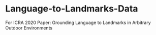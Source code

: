 # Language-to-Landmarks-Data
For ICRA 2020 Paper: Grounding Language to Landmarks in Arbitrary Outdoor Environments
